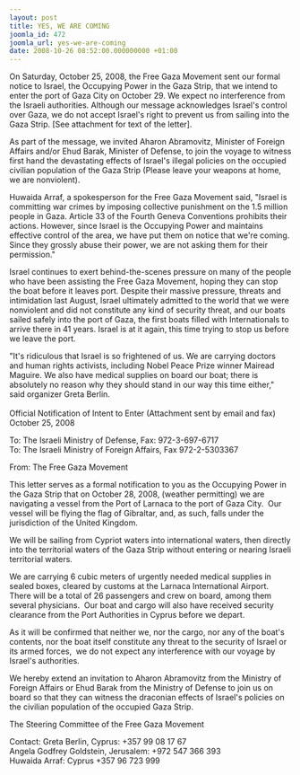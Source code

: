 ```yaml
---
layout: post
title: YES, WE ARE COMING
joomla_id: 472
joomla_url: yes-we-are-coming
date: 2008-10-26 08:52:00.000000000 +01:00
---
```

<p>On Saturday, October 25, 2008, the Free Gaza Movement sent our formal notice to Israel, the Occupying Power in the Gaza Strip, that we intend to enter the port of Gaza City on October 29. We expect no interference from the Israeli authorities. Although our message acknowledges Israel's control over Gaza, we do not accept Israel's right to prevent us from sailing into the Gaza Strip. [See attachment for text of the letter].</p><p>As part of the message, we invited Aharon Abramovitz, Minister of Foreign Affairs and/or Ehud Barak, Minister of Defense, to join the voyage to witness first hand the devastating effects of Israel's illegal policies on the occupied civilian population of the Gaza Strip (Please leave your weapons at home, we are nonviolent).</p><p>Huwaida Arraf, a spokesperson for the Free Gaza Movement said, &quot;Israel is committing war crimes by imposing collective punishment on the 1.5 million people in Gaza. Article 33 of the Fourth Geneva Conventions prohibits their actions. However, since Israel is the Occupying Power and maintains effective control of the area, we have put them on notice that we're coming. Since they grossly abuse their power, we are not asking them for their permission.&quot;</p><p>Israel continues to exert behind-the-scenes pressure on many of the people who have been assisting the Free Gaza Movement, hoping they can stop the boat before it leaves port. Despite their massive pressure, threats and intimidation last August, Israel ultimately admitted to the world that we were nonviolent and did not constitute any kind of security threat, and our boats sailed safely into the port of Gaza, the first boats filled with Internationals to arrive there in 41 years. Israel is at it again, this time trying to stop us before we leave the port.</p><p>&quot;It's ridiculous that Israel is so frightened of us. We are carrying doctors and human rights activists, including Nobel Peace Prize winner Mairead Maguire. We also have medical supplies on board our boat; there is absolutely no reason why they should stand in our way this time either,&quot; said organizer Greta Berlin.<br />&nbsp;<br />Official Notification of Intent to Enter (Attachment sent by email and fax)<br />October 25, 2008</p><p>To: The Israeli Ministry of Defense, Fax: 972-3-697-6717<br />To: The Israeli Ministry of Foreign Affairs, Fax 972-2-5303367</p><p>From: The Free Gaza Movement</p><p>This letter serves as a formal notification to you as the Occupying Power in the Gaza Strip that on October 28, 2008, (weather permitting) we are navigating a vessel from the Port of Larnaca to the port of Gaza City.&nbsp; Our vessel will be flying the flag of Gibraltar, and, as such, falls under the jurisdiction of the United Kingdom.</p><p>We will be sailing from Cypriot waters into international waters, then directly into the territorial waters of the Gaza Strip without entering or nearing Israeli territorial waters. </p><p>We are carrying 6 cubic meters of urgently needed medical supplies in sealed boxes, cleared by customs at the Larnaca International Airport. There will be a total of 26 passengers and crew on board, among them several physicians.&nbsp; Our boat and cargo will also have received security clearance from the Port Authorities in Cyprus before we depart. </p><p>As it will be confirmed that neither we, nor the cargo, nor any of the boat's contents, nor the boat itself constitute any threat to the security of Israel or its armed forces,&nbsp; we do not expect any interference with our voyage by Israel's authorities.</p><p>We hereby extend an invitation to Aharon Abramovitz from the Ministry of Foreign Affairs or Ehud Barak from the Ministry of Defense to join us on board so that they can witness the draconian effects of Israel's policies on the civilian population of the occupied Gaza Strip.</p><p>The Steering Committee of the Free Gaza Movement</p><p>Contact: Greta Berlin, Cyprus: +357 99 08 17 67<br />Angela Godfrey Goldstein, Jerusalem: +972 547 366 393<br />Huwaida Arraf: Cyprus +357 96 723 999</p><p><a href=""></a></p>

